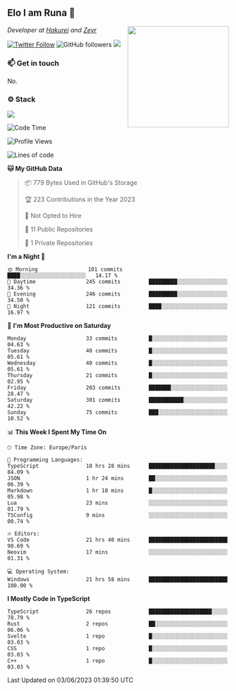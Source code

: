 <h2>Elo I am Runa 🐔</h2>
<img align='right' src="https://imgur.com/Idjj7mk.png" width="230">
<p><em>Developer at <a href="https://github.com/hakureiapp">Hakurei</a> and <a href="https://github.com/zeyrbot">Zeyr</a></em></p>

[![Twitter Follow](https://img.shields.io/twitter/follow/ruunao?label=Follow)](https://twitter.com/intent/follow?screen_name=ruunao)
![GitHub followers](https://img.shields.io/github/followers/ruunao?label=Follow&style=social)
![](https://komarev.com/ghpvc/?username=ruunao&color=blue)

### 📫 Get in touch
No.

### ⚙️ Stack
![](https://skillicons.dev/icons?i=git,docker,js,ts,cloudflare,css,deno,express,cpp,arduino,graphql,html,nestjs,react,apollo,bash,lua,nextjs,nodejs,ps,powershell,neovim,postgres,tailwind,prisma)

<!--START_SECTION:waka-->
![Code Time](http://img.shields.io/badge/Code%20Time-20%20hrs%206%20mins-blue)

![Profile Views](http://img.shields.io/badge/Profile%20Views-44-blue)

![Lines of code](https://img.shields.io/badge/From%20Hello%20World%20I%27ve%20Written-349.2%20thousand%20lines%20of%20code-blue)

**🐱 My GitHub Data** 

> 📦 779 Bytes Used in GitHub's Storage 
 > 
> 🏆 223 Contributions in the Year 2023
 > 
> 🚫 Not Opted to Hire
 > 
> 📜 11 Public Repositories 
 > 
> 🔑 1 Private Repositories 
 > 
**I'm a Night 🦉** 

```text
🌞 Morning                101 commits         ████░░░░░░░░░░░░░░░░░░░░░   14.17 % 
🌆 Daytime                245 commits         █████████░░░░░░░░░░░░░░░░   34.36 % 
🌃 Evening                246 commits         █████████░░░░░░░░░░░░░░░░   34.50 % 
🌙 Night                  121 commits         ████░░░░░░░░░░░░░░░░░░░░░   16.97 % 
```
📅 **I'm Most Productive on Saturday** 

```text
Monday                   33 commits          █░░░░░░░░░░░░░░░░░░░░░░░░   04.63 % 
Tuesday                  40 commits          █░░░░░░░░░░░░░░░░░░░░░░░░   05.61 % 
Wednesday                40 commits          █░░░░░░░░░░░░░░░░░░░░░░░░   05.61 % 
Thursday                 21 commits          █░░░░░░░░░░░░░░░░░░░░░░░░   02.95 % 
Friday                   203 commits         ███████░░░░░░░░░░░░░░░░░░   28.47 % 
Saturday                 301 commits         ███████████░░░░░░░░░░░░░░   42.22 % 
Sunday                   75 commits          ███░░░░░░░░░░░░░░░░░░░░░░   10.52 % 
```


📊 **This Week I Spent My Time On** 

```text
🕑︎ Time Zone: Europe/Paris

💬 Programming Languages: 
TypeScript               18 hrs 28 mins      █████████████████████░░░░   84.09 % 
JSON                     1 hr 24 mins        ██░░░░░░░░░░░░░░░░░░░░░░░   06.39 % 
Markdown                 1 hr 18 mins        █░░░░░░░░░░░░░░░░░░░░░░░░   05.98 % 
Lua                      23 mins             ░░░░░░░░░░░░░░░░░░░░░░░░░   01.79 % 
TSConfig                 9 mins              ░░░░░░░░░░░░░░░░░░░░░░░░░   00.74 % 

🔥 Editors: 
VS Code                  21 hrs 40 mins      █████████████████████████   98.69 % 
Neovim                   17 mins             ░░░░░░░░░░░░░░░░░░░░░░░░░   01.31 % 

💻 Operating System: 
Windows                  21 hrs 58 mins      █████████████████████████   100.00 % 
```

**I Mostly Code in TypeScript** 

```text
TypeScript               26 repos            ████████████████████░░░░░   78.79 % 
Rust                     2 repos             ██░░░░░░░░░░░░░░░░░░░░░░░   06.06 % 
Svelte                   1 repo              █░░░░░░░░░░░░░░░░░░░░░░░░   03.03 % 
CSS                      1 repo              █░░░░░░░░░░░░░░░░░░░░░░░░   03.03 % 
C++                      1 repo              █░░░░░░░░░░░░░░░░░░░░░░░░   03.03 % 
```




 Last Updated on 03/06/2023 01:39:50 UTC
<!--END_SECTION:waka-->


<!--
<p align="center">
     <a href="https://discord.gg/HhybNhchcC"><img src="https://invidget.switchblade.xyz/sejc7TnX6N" align="center" ><a>
</p> 
-->
